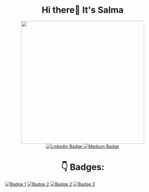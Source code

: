 <h1><center>Hi there👋 It's Salma</center></h1>
<div id="header" align="center">
  <img src="https://media.giphy.com/media/LMcB8XospGZO8UQq87/giphy.gif" width="400"/>
</div>

<div id="badges" align="center"> 
  <a href="https://www.linkedin.com/in/salmanhili/">
    <img src="https://img.shields.io/badge/LinkedIn-blue?style=for-the-badge&logo=linkedin&logoColor=white" alt="LinkedIn Badge"/>
  </a>
  <a href="https://medium.com/@salmanhili">
    <img src="https://img.shields.io/badge/Medium-White?style=for-the-badge&logo=medium&logoColor=white" alt="Medium Badge"/>
  </a>
</div>

<h1><center>👇 Badges:</center></h1>

[![Badge 1](https://www.holopin.io/userbadge/clnnuteif18920fic0edlc7qu)](https://holopin.io/@salmanhili)
[![Badge 2](https://www.holopin.io/userbadge/clnnusdsj05320fmsqygabwih)](https://holopin.io/@salmanhili)
[![Badge 2](https://www.holopin.io/hacktoberfest2023/userbadge/clnjbze8g20770fmkhetzxnod)](https://holopin.io/@salmanhili)
[![Badge 2](https://www.holopin.io/userbadge/clnnutt0501270fjz1py0746p)](https://holopin.io/@salmanhili)

